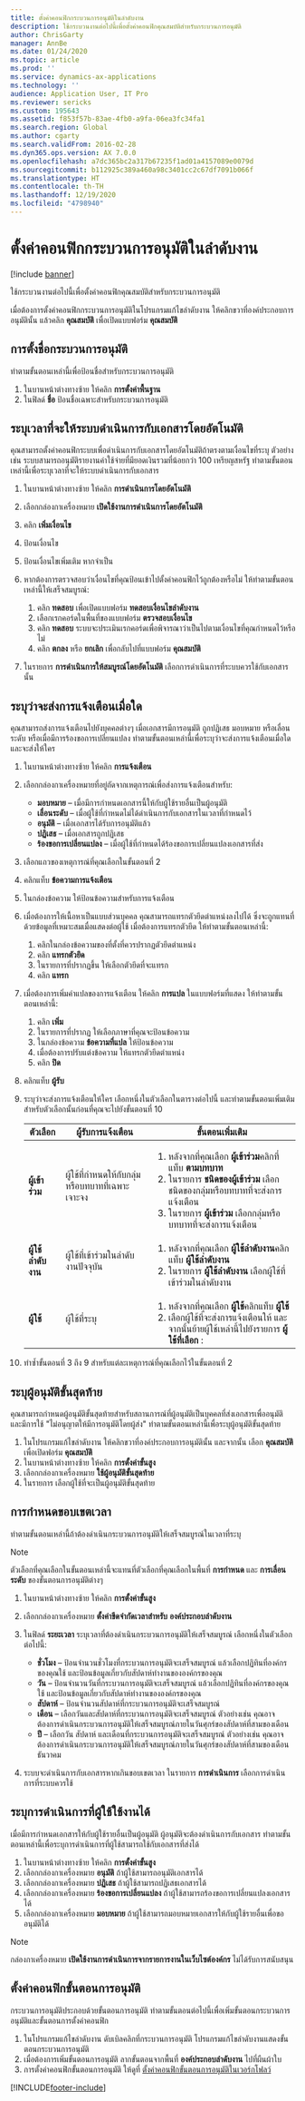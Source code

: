 ```yaml
---
title: ตั้งค่าคอนฟิกกระบวนการอนุมัติในลำดับงาน
description: ใช้กระบวนงานต่อไปนี้เพื่อตั้งค่าคอนฟิกคุณสมบัติสำหรับกระบวนการอนุมัติ
author: ChrisGarty
manager: AnnBe
ms.date: 01/24/2020
ms.topic: article
ms.prod: ''
ms.service: dynamics-ax-applications
ms.technology: ''
audience: Application User, IT Pro
ms.reviewer: sericks
ms.custom: 195643
ms.assetid: f853f57b-83ae-4fb0-a9fa-06ea3fc34fa1
ms.search.region: Global
ms.author: cgarty
ms.search.validFrom: 2016-02-28
ms.dyn365.ops.version: AX 7.0.0
ms.openlocfilehash: a7dc365bc2a317b67235f1ad01a4157089e0079d
ms.sourcegitcommit: b112925c389a460a98c3401cc2c67df7091b066f
ms.translationtype: HT
ms.contentlocale: th-TH
ms.lasthandoff: 12/19/2020
ms.locfileid: "4798940"
---
```

# <a name="configure-approval-processes-in-a-workflow"></a>ตั้งค่าคอนฟิกกระบวนการอนุมัติในลำดับงาน

[!include [banner](../includes/banner.md)]

ใช้กระบวนงานต่อไปนี้เพื่อตั้งค่าคอนฟิกคุณสมบัติสำหรับกระบวนการอนุมัติ

เมื่อต้องการตั้งค่าคอนฟิกกระบวนการอนุมัติในโปรแกรมแก้ไขลำดับงาน ให้คลิกขวาที่องค์ประกอบการอนุมัตินั้น แล้วคลิก **คุณสมบัติ** เพื่อเปิดแบบฟอร์ม **คุณสมบัติ**

## <a name="name-the-approval-process"></a>การตั้งชื่อกระบวนการอนุมัติ

ทำตามขั้นตอนเหล่านี้เพื่อป้อนชื่อสำหรับกระบวนการอนุมัติ

1. ในบานหน้าต่างทางซ้าย ให้คลิก **การตั้งค่าพื้นฐาน**
2. ในฟิลด์ **ชื่อ** ป้อนชื่อเฉพาะสำหรับกระบวนการอนุมัติ

## <a name="specify-when-the-system-automatically-acts-on-the-document"></a>ระบุเวลาที่จะให้ระบบดำเนินการกับเอกสารโดยอัตโนมัติ

คุณสามารถตั้งค่าคอนฟิกระบบเพื่อดำเนินการกับเอกสารโดยอัตโนมัติถ้าตรงตามเงื่อนไขที่ระบุ ตัวอย่างเช่น ระบบสามารถอนุมัติรายงานค่าใช้จ่ายที่มียอดเงินรวมที่น้อยกว่า 100 เหรียญสหรัฐ ทำตามขั้นตอนเหล่านี้เพื่อระบุเวลาที่จะให้ระบบดำเนินการกับเอกสาร

1. ในบานหน้าต่างทางซ้าย ให้คลิก **การดำเนินการโดยอัตโนมัติ**
2. เลือกกล่องกาเครื่องหมาย **เปิดใช้งานการดำเนินการโดยอัตโนมัติ**
3. คลิก **เพิ่มเงื่อนไข**
4. ป้อนเงื่อนไข
5. ป้อนเงื่อนไขเพิ่มเติม หากจำเป็น
6. หากต้องการตรวจสอบว่าเงื่อนไขที่คุณป้อนเข้าไปตั้งค่าคอนฟิกไว้ถูกต้องหรือไม่ ให้ทำตามขั้นตอนเหล่านี้ให้เสร็จสมบูรณ์:

    1. คลิก **ทดสอบ** เพื่อเปิดแบบฟอร์ม **ทดสอบเงื่อนไขลำดับงาน**
    2. เลือกเรกคอร์ดในพื้นที่ของแบบฟอร์ม **ตรวจสอบเงื่อนไข**
    3. คลิก **ทดสอบ** ระบบจะประเมินเรกคอร์ดเพื่อพิจารณาว่าเป็นไปตามเงื่อนไขที่คุณกำหนดไว้หรือไม่
    4. คลิก **ตกลง** หรือ **ยกเลิก** เพื่อกลับไปที่แบบฟอร์ม **คุณสมบัติ**

7. ในรายการ **การดำเนินการให้สมบูรณ์โดยอัตโนมัติ** เลือกการดำเนินการที่ระบบควรใช้กับเอกสารนั้น

## <a name="specify-when-notifications-are-sent"></a>ระบุว่าจะส่งการแจ้งเตือนเมื่อใด

คุณสามารถส่งการแจ้งเตือนไปยังบุคคลต่างๆ เมื่อเอกสารมีการอนุมัติ ถูกปฏิเสธ มอบหมาย หรือเลื่อนระดับ หรือเมื่อมีการร้องขอการเปลี่ยนแปลง ทำตามขั้นตอนเหล่านี้เพื่อระบุว่าจะส่งการแจ้งเตือนเมื่อใดและจะส่งให้ใคร

1. ในบานหน้าต่างทางซ้าย ให้คลิก **การแจ้งเตือน**
2. เลือกกล่องกาเครื่องหมายที่อยู่ถัดจากเหตุการณ์เพื่อส่งการแจ้งเตือนสำหรับ:

    - **มอบหมาย** – เมื่อมีการกำหนดเอกสารนี้ให้กับผู้ใช้รายอื่นเป็นผู้อนุมัติ
    - **เลื่อนระดับ** – เมื่อผู้ใช้ที่กำหนดไม่ได้ดำเนินการกับเอกสารในเวลาที่กำหนดไว้
    - **อนุมัติ** – เมื่อเอกสารได้รับการอนุมัติแล้ว
    - **ปฏิเสธ** – เมื่อเอกสารถูกปฏิเสธ
    - **ร้องขอการเปลี่ยนแปลง** – เมื่อผู้ใช้ที่กำหนดได้ร้องขอการเปลี่ยนแปลงเอกสารที่ส่ง

3. เลือกแถวของเหตุการณ์ที่คุณเลือกในขั้นตอนที่ 2
4. คลิกแท็บ **ข้อความการแจ้งเตือน**
5. ในกล่องข้อความ ให้ป้อนข้อความสำหรับการแจ้งเตือน
6. เมื่อต้องการให้เนื้อหาเป็นแบบส่วนบุคคล คุณสามารถแทรกตัวยึดตำแหน่งลงไปได้ ซึ่งจะถูกแทนที่ด้วยข้อมูลที่เหมาะสมเมื่อแสดงต่อผู้ใช้ เมื่อต้องการแทรกตัวยึด ให้ทำตามขั้นตอนเหล่านี้:

    1. คลิกในกล่องข้อความของที่ตั้งที่ควรปรากฏตัวยึดตำแหน่ง
    2. คลิก **แทรกตัวยึด**
    3. ในรายการที่ปรากฏขึ้น ให้เลือกตัวยึดที่จะแทรก
    4. คลิก **แทรก**

7. เมื่อต้องการเพิ่มคำแปลของการแจ้งเตือน ให้คลิก **การแปล** ในแบบฟอร์มที่แสดง ให้ทำตามขั้นตอนเหล่านี้:

    1. คลิก **เพิ่ม**
    2. ในรายการที่ปรากฏ ให้เลือกภาษาที่คุณจะป้อนข้อความ
    3. ในกล่องข้อความ **ข้อความที่แปล** ให้ป้อนข้อความ
    4. เมื่อต้องการปรับแต่งข้อความ ให้แทรกตัวยึดตำแหน่ง
    5. คลิก **ปิด**

8. คลิกแท็บ **ผู้รับ**
9. ระบุว่าจะส่งการแจ้งเตือนให้ใคร เลือกหนึ่งในตัวเลือกในตารางต่อไปนี้ และทำตามขั้นตอนเพิ่มเติมสำหรับตัวเลือกนั้นก่อนที่คุณจะไปยังขั้นตอนที่ 10

    <table>
    <thead>
    <tr>
    <th>ตัวเลือก</th>
    <th>ผู้รับการแจ้งเตือน</th>
    <th>ขั้นตอนเพิ่มเติม</th>
    </tr>
    </thead>
    <tbody>
    <tr>
    <td><strong>ผู้เข้าร่วม</strong></td>
    <td>ผู้ใช้ที่กำหนดให้กับกลุ่มหรือบทบาทที่เฉพาะเจาะจง</td>
    <td>
    <ol>
    <li>หลังจากที่คุณเลือก <strong>ผู้เข้าร่วม</strong>คลิกที่แท็บ <strong>ตามบทบาท</strong></li>
    <li>ในรายการ <strong>ชนิดของผู้เข้าร่วม</strong> เลือกชนิดของกลุ่มหรือบทบาทที่จะส่งการแจ้งเตือน</li>
    <li>ในรายการ <strong>ผู้เข้าร่วม</strong> เลือกกลุ่มหรือบทบาทที่จะส่งการแจ้งเตือน</li>
    </ol>
    </td>
    </tr>
    <tr>
    <td><strong>ผู้ใช้ลำดับงาน</strong></td>
    <td>ผู้ใช้ที่เข้าร่วมในลำดับงานปัจจุบัน</td>
    <td>
    <ol>
    <li>หลังจากที่คุณเลือก <strong>ผู้ใช้ลำดับงาน</strong>คลิกแท็บ <strong>ผู้ใช้ลำดับงาน</strong></li>
    <li>ในรายการ <strong>ผู้ใช้ลำดับงาน</strong> เลือกผู้ใช้ที่เข้าร่วมในลำดับงาน</li>
    </ol>
    </td>
    </tr>
    <tr>
    <td><strong>ผู้ใช้</strong></td>
    <td>ผู้ใช้ที่ระบุ</td>
    <td>
    <ol>
    <li>หลังจากที่คุณเลือก <strong>ผู้ใช้</strong>คลิกแท็บ <strong>ผู้ใช้</strong></li>
    <li>เลือกผู้ใช้ที่จะส่งการแจ้งเตือนให้ และจากนั้นย้ายผู้ใช้เหล่านี้ไปยังรายการ <strong>ผู้ใช้ที่เลือก</strong> :</li>
    </ol>
    </td>
    </tr>
    </tbody>
    </table>

10. ทำซ้ำขั้นตอนที่ 3 ถึง 9 สำหรับแต่ละเหตุการณ์ที่คุณเลือกไว้ในขั้นตอนที่ 2

## <a name="specify-a-final-approver"></a> ระบุผู้อนุมัติขั้นสุดท้าย

คุณสามารถกำหนดผู้อนุมัติขั้นสุดท้ายสำหรับสถานการณ์ที่ผู้อนุมัติเป็นบุคคลที่ส่งเอกสารเพื่ออนุมัติ และมีการใช้ "ไม่อนุญาตให้มีการอนุมัติโดยผู้ส่ง" ทำตามขั้นตอนเหล่านี้เพื่อระบุผู้อนุมัติขั้นสุดท้าย

1. ในโปรแกรมแก้ไขลำดับงาน ให้คลิกขวาที่องค์ประกอบการอนุมัตินั้น และจากนั้น เลือก **คุณสมบัติ** เพื่อเปิดฟอร์ม **คุณสมบัติ**
2. ในบานหน้าต่างทางซ้าย ให้คลิก **การตั้งค่าขั้นสูง**
3. เลือกกล่องกาเครื่องหมาย **ใช้ผู้อนุมัติขั้นสุดท้าย**
4. ในรายการ เลือกผู้ใช้ที่จะเป็นผู้อนุมัติขั้นสุดท้าย

## <a name="set-a-time-limit"></a>การกำหนดขอบเขตเวลา

ทำตามขั้นตอนเหล่านี้ถ้าต้องดำเนินกระบวนการอนุมัติให้เสร็จสมบูรณ์ในเวลาที่ระบุ

> [!NOTE]
> ตัวเลือกที่คุณเลือกในขั้นตอนเหล่านี้จะแทนที่ตัวเลือกที่คุณเลือกในพื้นที่ **การกำหนด** และ **การเลื่อนระดับ** ของขั้นตอนการอนุมัติต่างๆ

1. ในบานหน้าต่างทางซ้าย ให้คลิก **การตั้งค่าขั้นสูง**
2. เลือกกล่องกาเครื่องหมาย **ตั้งค่าขีดจำกัดเวลาสำหรับ** **องค์ประกอบลำดับงาน**
3. ในฟิลด์ **ระยะเวลา** ระบุเวลาที่ต้องดำเนินกระบวนการอนุมัติให้เสร็จสมบูรณ์ เลือกหนึ่งในตัวเลือกต่อไปนี้:

    - **ชั่วโมง** – ป้อนจำนวนชั่วโมงที่กระบวนการอนุมัติจะเสร็จสมบูรณ์ แล้วเลือกปฏิทินที่องค์กรของคุณใช้ และป้อนข้อมูลเกี่ยวกับสัปดาห์ทำงานขององค์กรของคุณ
    - **วัน** – ป้อนจำนวนวันที่กระบวนการอนุมัติจะเสร็จสมบูรณ์ แล้วเลือกปฏิทินที่องค์กรของคุณใช้ และป้อนข้อมูลเกี่ยวกับสัปดาห์ทำงานขององค์กรของคุณ
    - **สัปดาห์** – ป้อนจำนวนสัปดาห์ที่กระบวนการอนุมัติจะเสร็จสมบูรณ์
    - **เดือน** – เลือกวันและสัปดาห์ที่กระบวนการอนุมัติจะเสร็จสมบูรณ์ ตัวอย่างเช่น คุณอาจต้องการดำเนินกระบวนการอนุมัติให้เสร็จสมบูรณ์ภายในวันศุกร์ของสัปดาห์ที่สามของเดือน
    - **ปี** – เลือกวัน สัปดาห์ และเดือนที่กระบวนการอนุมัติจะเสร็จสมบูรณ์ ตัวอย่างเช่น คุณอาจต้องการดำเนินกระบวนการอนุมัติให้เสร็จสมบูรณ์ภายในวันศุกร์ของสัปดาห์ที่สามของเดือนธันวาคม

4. ระบบจะดำเนินการกับเอกสารหากเกินขอบเขตเวลา ในรายการ **การดำเนินการ** เลือกการดำเนินการที่ระบบควรใช้

## <a name="specify-which-actions-are-available-to-the-user"></a>ระบุการดำเนินการที่ผู้ใช้ใช้งานได้

เมื่อมีการกำหนดเอกสารให้กับผู้ใช้รายอื่นเป็นผู้อนุมัติ ผู้อนุมัติจะต้องดำเนินการกับเอกสาร ทำตามขั้นตอนเหล่านี้เพื่อระบุการดำเนินการที่ผู้ใช้สามารถใช้กับเอกสารที่ส่งได้

1. ในบานหน้าต่างทางซ้าย ให้คลิก **การตั้งค่าขั้นสูง**
2. เลือกกล่องกาเครื่องหมาย **อนุมัติ** ถ้าผู้ใช้สามารถอนุมัติเอกสารได้
3. เลือกกล่องกาเครื่องหมาย **ปฏิเสธ** ถ้าผู้ใช้สามารถปฏิเสธเอกสารได้
4. เลือกกล่องกาเครื่องหมาย  **ร้องขอการเปลี่ยนแปลง** ถ้าผู้ใช้สามารถร้องขอการเปลี่ยนแปลงเอกสารได้
5. เลือกกล่องกาเครื่องหมาย **มอบหมาย** ถ้าผู้ใช้สามารถมอบหมายเอกสารให้กับผู้ใช้รายอื่นเพื่อขออนุมัติได้

> [!NOTE]
> กล่องกาเครื่องหมาย **เปิดใช้งานการดำเนินการจากรายการงานในเว็บไซต์องค์กร** ไม่ได้รับการสนับสนุน

## <a name="configure-the-approval-steps"></a> ตั้งค่าคอนฟิกขั้นตอนการอนุมัติ

กระบวนการอนุมัติประกอบด้วยขั้นตอนการอนุมัติ ทำตามขั้นตอนต่อไปนี้เพื่อเพิ่มขั้นตอนกระบวนการอนุมัติและขั้นตอนการตั้งค่าคอนฟิก

1. ในโปรแกรมแก้ไขลำดับงาน ดับเบิลคลิกที่กระบวนการอนุมัติ โปรแกรมแก้ไขลำดับงานแสดงขั้นตอนกระบวนการอนุมัติ
2. เมื่อต้องการเพิ่มขั้นตอนการอนุมัติ ลากขั้นตอนจากพื้นที่ **องค์ประกอบลำดับงาน** ไปที่ผืนผ้าใบ
3. การตั้งค่าคอนฟิกขั้นตอนการอนุมัติ ให้ดูที่ [ตั้งค่าคอนฟิกขั้นตอนการอนุมัติในเวอร์กโฟลว์](configure-approval-step-workflow.md)


[!INCLUDE[footer-include](../../../includes/footer-banner.md)]